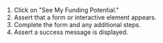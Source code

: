 1. Click on "See My Funding Potential."
2. Assert that a form or interactive element appears.
3. Complete the form and any additional steps.
4. Assert a success message is displayed.